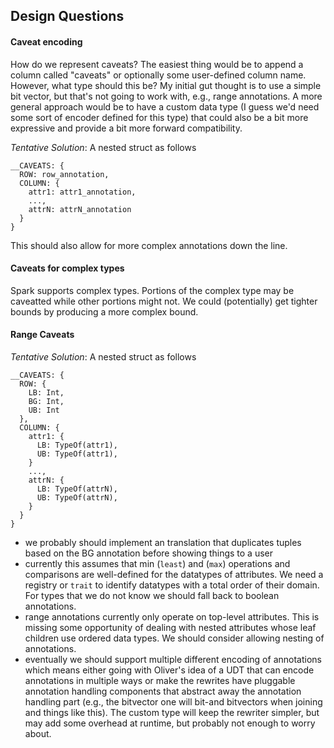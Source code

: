 ## Design Questions

#### Caveat encoding

How do we represent caveats?  The easiest thing would be to append a column called "caveats" or
optionally some user-defined column name.  However, what type should this be?  My initial gut
thought is to use a simple bit vector, but that's not going to work with, e.g., range annotations.
A more general approach would be to have a custom data type (I guess we'd need some sort of encoder
defined for this type) that could also be a bit more expressive and provide a bit more forward
compatibility.

*Tentative Solution*: A nested struct as follows
```
__CAVEATS: {
  ROW: row_annotation,
  COLUMN: {
    attr1: attr1_annotation,
    ...,
    attrN: attrN_annotation
  }
}
```
This should also allow for more complex annotations down the line.

#### Caveats for complex types

Spark supports complex types.  Portions of the complex type may be caveatted
while other portions might not.  We could (potentially) get tighter bounds
by producing a more complex bound.

#### Range Caveats

*Tentative Solution*: A nested struct as follows
```
__CAVEATS: {
  ROW: {
    LB: Int,
    BG: Int,
    UB: Int
  },
  COLUMN: {
    attr1: {
      LB: TypeOf(attr1),
      UB: TypeOf(attr1),
    }
    ...,
    attrN: {
      LB: TypeOf(attrN),
      UB: TypeOf(attrN),
    }
  }
}
```

- we probably should implement an translation that duplicates tuples based on the BG annotation before showing things to a user
- currently this assumes that min (`least`) and (`max`) operations and comparisons are well-defined for the datatypes of attributes. We need a registry or `trait` to identify datatypes with a total order of their domain. For types that we do not know we should fall back to boolean annotations.
- range annotations currently only operate on top-level attributes. This is missing some opportunity of dealing with nested attributes whose leaf children use ordered data types. We should consider allowing nesting of annotations.
- eventually we should support multiple different encoding of annotations which means either going with Oliver's idea of a UDT that can encode annotations in multiple ways or make the rewrites have pluggable annotation handling components that abstract away the annotation handling part (e.g., the bitvector one will bit-and bitvectors when joining and things like this). The custom type will keep the rewriter simpler, but may add some overhead at runtime, but probably not enough to worry about.

